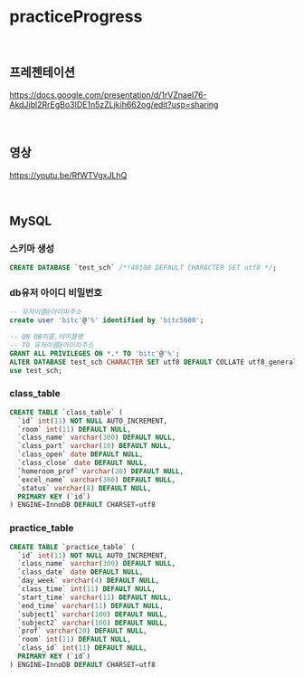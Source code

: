 # practiceProgress

&nbsp;
&nbsp;
## 프레젠테이션
https://docs.google.com/presentation/d/1rVZnaeI76-AkdJjbl2RrEgBo3IDE1n5zZLjkih662og/edit?usp=sharing


&nbsp;
&nbsp;
## 영상
https://youtu.be/RfWTVgxJLhQ


&nbsp;
&nbsp;
## MySQL
### 스키마 생성

```sql
CREATE DATABASE `test_sch` /*!40100 DEFAULT CHARACTER SET utf8 */;
```


### db유저 아이디 비밀번호

```sql
-- 유저이름@아이피주소
create user 'bitc'@'%' identified by 'bitc5600';

-- ON DB이름.테이블명
-- TO 유저이름@아이피주소
GRANT ALL PRIVILEGES ON *.* TO 'bitc'@'%';
ALTER DATABASE test_sch CHARACTER SET utf8 DEFAULT COLLATE utf8_general_ci;
use test_sch;
```



### class_table
```sql
CREATE TABLE `class_table` (
  `id` int(11) NOT NULL AUTO_INCREMENT,
  `room` int(11) DEFAULT NULL,
  `class_name` varchar(300) DEFAULT NULL,
  `class_part` varchar(10) DEFAULT NULL,
  `class_open` date DEFAULT NULL,
  `class_close` date DEFAULT NULL,
  `homeroom_prof` varchar(20) DEFAULT NULL,
  `excel_name` varchar(300) DEFAULT NULL,
  `status` varchar(8) DEFAULT NULL,
  PRIMARY KEY (`id`)
) ENGINE=InnoDB DEFAULT CHARSET=utf8

```



### practice_table

```sql
CREATE TABLE `practice_table` (
  `id` int(11) NOT NULL AUTO_INCREMENT,
  `class_name` varchar(300) DEFAULT NULL,
  `class_date` date DEFAULT NULL,
  `day_week` varchar(4) DEFAULT NULL,
  `class_time` int(11) DEFAULT NULL,
  `start_time` varchar(11) DEFAULT NULL,
  `end_time` varchar(11) DEFAULT NULL,
  `subject1` varchar(100) DEFAULT NULL,
  `subject2` varchar(100) DEFAULT NULL,
  `prof` varchar(20) DEFAULT NULL,
  `room` int(11) DEFAULT NULL,
  `class_id` int(11) DEFAULT NULL,
  PRIMARY KEY (`id`)
) ENGINE=InnoDB DEFAULT CHARSET=utf8

```

